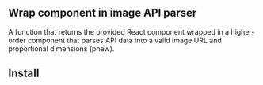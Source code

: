 ## Wrap component in image API parser

A function that returns the provided React component wrapped in a higher-order component that parses API data into a valid image URL and proportional dimensions (phew).

## Install

